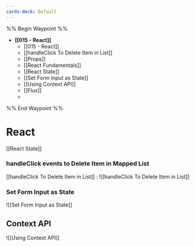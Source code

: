 ```yaml
---
cards-deck: Default
---
```


%% Begin Waypoint %%
- **[[015 - React]]**
	- [[015 - React]]
	- [[handleClick To Delete Item in List]]
	- [[Props]]
	- [[React Fundamentals]]
	- [[React State]]
	- [[Set Form Input as State]]
	- [[Using Context API]]
	- [[Flux]]
	- 

%% End Waypoint %%



# React


[[React State]]

### handleClick events to Delete Item in Mapped List

[[handleClick To Delete Item in List]]  :
![[handleClick To Delete Item in List]]



### Set Form Input as State
![[Set Form Input as State]]

## Context API
![[Using Context API]]
